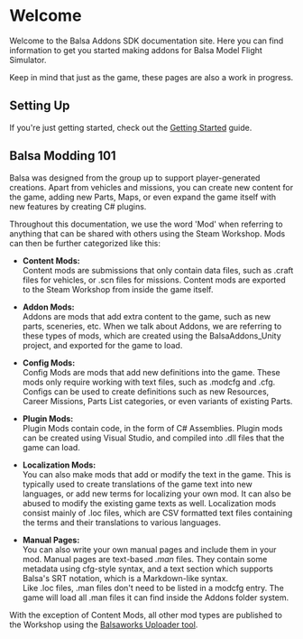 # Welcome
Welcome to the Balsa Addons SDK documentation site. Here you can find information to get you started making addons for Balsa Model Flight Simulator.

Keep in mind that just as the game, these pages are also a work in progress.

## Setting Up
If you're just getting started, check out the [Getting Started](gettingstarted.md) guide.


## Balsa Modding 101
Balsa was designed from the group up to support player-generated creations. Apart from vehicles and missions, you can create new content for the game, adding new Parts, Maps, or even expand the game itself with new features by creating C# plugins. 

Throughout this documentation, we use the word 'Mod' when referring to anything that can be shared with others using the Steam Workshop. Mods can then be further categorized like this:


* **Content Mods:**  
 	Content mods are submissions that only contain data files, such as .craft files for vehicles, or .scn files for missions. Content mods are exported to the Steam Workshop from inside the game itself.
    
  
* **Addon Mods:**  
	Addons are mods that add extra content to the game, such as new parts, sceneries, etc. When we talk about Addons, we are referring to these types of mods, which are created using the BalsaAddons_Unity project, and exported for the game to load.
  
* **Config Mods:**  
	Config Mods are mods that add new definitions into the game. These mods only require working with text files, such as .modcfg and .cfg. Configs can be used to create definitions such as new Resources, Career Missions, Parts List categories, or even variants of existing Parts.
  
* **Plugin Mods:**  
	Plugin Mods contain code, in the form of C# Assemblies. Plugin mods can be created using Visual Studio, and compiled into .dll files that the game can load.
  
* **Localization Mods:**  
	You can also make mods that add or modify the text in the game. This is typically used to create translations of the game text into new languages, or add new terms for localizing your own mod. It can also be abused to modify the existing game texts as well. Localization mods consist mainly of .loc files, which are CSV formatted text files containing the terms and their translations to various languages.

* **Manual Pages:**  
	You can also write your own manual pages and include them in your mod. Manual pages are text-based *.man* files. They contain some metadata using cfg-style syntax, and a text section which supports Balsa's SRT notation, which is a Markdown-like syntax.  
	Like .loc files, .man files don't need to be listed in a modcfg entry. The game will load all .man files it can find inside the Addons folder system.


With the exception of Content Mods, all other mod types are published to the Workshop using the [Balsaworks Uploader tool](uploader.md).



